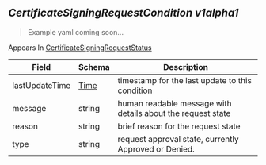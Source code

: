 ## *CertificateSigningRequestCondition v1alpha1*

> Example yaml coming soon...





<aside class="notice">
Appears In  <a href="#certificatesigningrequeststatus-v1alpha1">CertificateSigningRequestStatus</a> </aside>

Field        | Schema     | Description
------------ | ---------- | -----------
lastUpdateTime | [Time](#time-unversioned) | timestamp for the last update to this condition
message | string | human readable message with details about the request state
reason | string | brief reason for the request state
type | string | request approval state, currently Approved or Denied.


